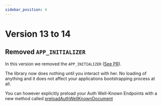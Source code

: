```yaml
---
sidebar_position: 4
---
```


# Version 13 to 14

## Removed `APP_INITIALIZER`

In this version we removed the `APP_INITIALIZER` ([See PR](https://github.com/damienbod/angular-auth-oidc-client/pull/1307)).

The library now does nothing until you interact with her. No loading of anything and it does not affect your applications bootstrapping process at all.

You can however explicitly preload your Auth Well-Known Endpoints with a new method called [preloadAuthWellKnownDocument](/docs/documentation/public-api#preloadauthwellknowndocumentconfigid-string)
